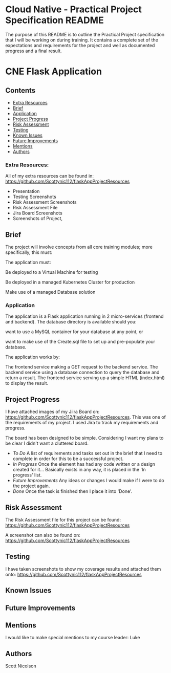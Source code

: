 # Cloud Native - Practical Project Specification README

The purpose of this README is to outline the Practical Project specification that I will be working on during training.
It contains a complete set of the expectations and requirements for the project and well as documented progress and a final result.

# CNE Flask Application

## Contents
* [Extra Resources](#extra-resources)
* [Brief](#brief)
* [Application](#application)
* [Project Progress](#project-progress)
* [Risk Assessment](#risk-assessment)
* [Testing](#testing)
* [Known Issues](#known-issues)
* [Future Improvements](#future-improvements)
* [Mentions](#mentions)
* [Authors](#authors)

### Extra Resources:
All of my extra resources can be found in: https://github.com/Scottynic112/flaskAppProjectResources
 - Presentation
 - Testing Screenshots
 - Risk Assessment Screenshots
 - Risk Assessment File
 - Jira Board Screenshots
 - Screenshots of Project,

## Brief
The project will involve concepts from all core training modules; more specifically, this must:

The application must:

Be deployed to a Virtual Machine for testing

Be deployed in a managed Kubernetes Cluster for production

Make use of a managed Database solution

### Application
The application is a Flask application running in 2 micro-services (frontend and backend).
The database directory is available should you:

want to use a MySQL container for your database at any point, or

want to make use of the Create.sql file to set up and pre-populate your database.

The application works by:

The frontend service making a GET request to the backend service.
The backend service using a database connection to query the database and return a result.
The frontend service serving up a simple HTML (index.html) to display the result.

## Project Progress
I have attached images of my Jiira Board on: https://github.com/Scottynic112/flaskAppProjectResources. This was one of  the requirements of my project. I used Jira to track my requirements and progress. 

The board has been designed to be simple. Considering I want my plans to be clear I didn't want a cluttered board.
* *To Do*
   A list of requirements and tasks set out in the brief that I need to complete in order for this to be a successful project.
* *In Progress*
   Once the element has had any code written or a design created for it... Basically exists in any way, it is placed in the 'In progress' list.
* *Future Improvements*
   Any ideas or changes I would make if I were to do the project again.
* *Done*
   Once the task is finished then I place it into 'Done'.

## Risk Assessment
The Risk Assessment file for this project can be found: https://github.com/Scottynic112/flaskAppProjectResources

A screenshot can also be found on: https://github.com/Scottynic112/flaskAppProjectResources

## Testing

I have taken screenshots to show my coverage results and attached them onto: https://github.com/Scottynic112/flaskAppProjectResources

## Known Issues


## Future Improvements


## Mentions
I would like to make special mentions to my course leader: Luke

## Authors
Scott Nicolson
